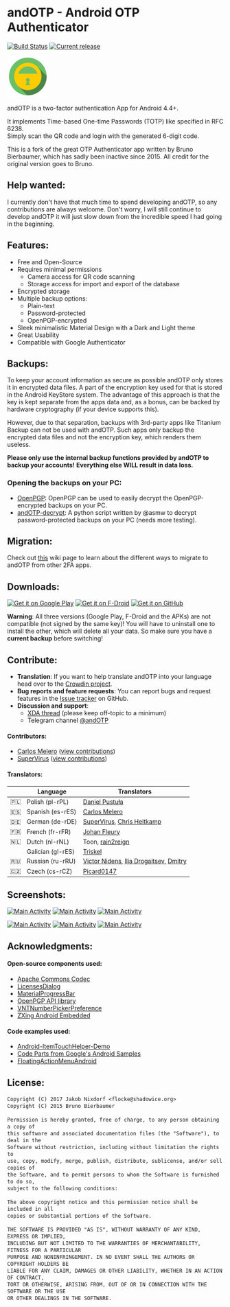 #  andOTP -  Android OTP Authenticator

[![Build Status](https://travis-ci.org/flocke/andOTP.svg?branch=master)](https://travis-ci.org/flocke/andOTP)
[![Current release](https://img.shields.io/github/release/flocke/andOTP/all.svg)](https://github.com/flocke/andOTP/releases/download/v0.2.7/andOTP_v0.2.7.apk)

![andOTP](./assets/logo.png)

andOTP is a two-factor authentication App for Android 4.4+.

It implements Time-based One-time Passwords (TOTP) like specified in RFC 6238.  
Simply scan the QR code and login with the generated 6-digit code. 

This is a fork of the great OTP Authenticator app written by Bruno Bierbaumer,
which has sadly been inactive since 2015. All credit for the original version
goes to Bruno.

## Help wanted:
I currently don't have that much time to spend developing andOTP, so any contributions are always welcome.
Don't worry, I will still continue to develop andOTP it will just slow down from the incredible speed I had going in the beginning.

## Features:

 * Free and Open-Source
 * Requires minimal permissions
   - Camera access for QR code scanning
   - Storage access for import and export of the database
 * Encrypted storage
 * Multiple backup options:
   - Plain-text
   - Password-protected
   - OpenPGP-encrypted
 * Sleek minimalistic Material Design with a Dark and Light theme
 * Great Usability
 * Compatible with Google Authenticator

## Backups:

To keep your account information as secure as possible andOTP only stores it in
encrypted data files. A part of the encryption key used for that is stored in the
Android KeyStore system. The advantage of this approach is that the key is kept
separate from the apps data and, as a bonus, can be backed by hardware cryptography
(if your device supports this).

However, due to that separation, backups with 3rd-party apps like Titanium Backup can not
be used with andOTP. Such apps only backup the encrypted data files and not the encryption
key, which renders them useless.

**Please only use the internal backup functions provided by andOTP to backup your accounts!**
**Everything else WILL result in data loss.**

### Opening the backups on your PC:

 * [OpenPGP](http://openpgp.org/): OpenPGP can be used to easily decrypt the OpenPGP-encrypted backups on your PC.
 * [andOTP-decrypt](https://github.com/asmw/andOTP-decrypt): A python script written by @asmw to decrypt password-protected backups on your PC (needs more testing).

## Migration:

Check out [this](https://github.com/flocke/andOTP/wiki/Migration) wiki page to learn about the different ways to migrate to andOTP from other 2FA apps.

## Downloads:

[<img height=80 alt="Get it on Google Play" src="https://play.google.com/intl/en_us/badges/images/generic/en-play-badge.png" />](https://play.google.com/store/apps/details?id=org.shadowice.flocke.andotp)
[<img height=80 alt="Get it on F-Droid" src="https://f-droid.org/badge/get-it-on.png" />](https://f-droid.org/packages/org.shadowice.flocke.andotp/)
[<img height=80 alt="Get it on GitHub" src="https://raw.githubusercontent.com/flocke/andOTP/master/assets/badges/get-it-on-github.png" />](https://github.com/flocke/andOTP/releases)

**Warning**: All three versions (Google Play, F-Droid and the APKs) are not compatible (not signed by the same key)!
You will have to uninstall one to install the other, which will delete all your data.
So make sure you have a **current backup** before switching!

## Contribute:

 * **Translation**: If you want to help translate andOTP into your language head over to the [Crowdin project](https://crowdin.com/project/andotp).
 * **Bug reports and feature requests**: You can report bugs and request features in the [Issue tracker](https://github.com/flocke/andOTP/issues) on GitHub.
 * **Discussion and support**: 
   - [XDA thread](https://forum.xda-developers.com/android/apps-games/app-andotp-android-otp-authenticator-t3636993) (please keep off-topic to a minimum)
   - Telegram channel [@andOTP](https://t.me/andOTP)

#### Contributors:

 * [Carlos Melero](https://github.com/carmebar) ([view contributions](https://github.com/flocke/andOTP/commits/master?author=carmebar))
 * [SuperVirus](https://github.com/SuperVirus) ([view contributions](https://github.com/flocke/andOTP/commits/master?author=SuperVirus))

#### Translators:

&nbsp; | Language          | Translators
------ | ----------------- | -----------
🇵🇱   | Polish (pl-rPL)   | [Daniel Pustuła](https://github.com/9Cube-dpustula)
:es:   | Spanish (es-rES)  | [Carlos Melero](https://crowdin.com/profile/carmebar)
:de:   | German (de-rDE)   | [SuperVirus](https://crowdin.com/profile/SuperVirus), [Chris Heitkamp](https://crowdin.com/profile/christophheitkamp)
:fr:   | French (fr-rFR)   | [Johan Fleury](https://github.com/johanfleury)
🇳🇱   | Dutch (nl-rNL)    | Toon, [rain2reign](https://crowdin.com/profile/rain2reign)
&nbsp; | Galician (gl-rES) | [Triskel](https://crowdin.com/profile/triskel)
:ru:   | Russian (ru-rRU)  | [Victor Nidens](https://crowdin.com/profile/vnidens), [Ilia Drogaitsev](https://crowdin.com/profile/waytoroot), [Dmitry](https://crowdin.com/profile/SaintDI)
🇨🇿   | Czech (cs-rCZ)    | [Picard0147](https://crowdin.com/profile/Picard0147)

## Screenshots:

[<img width=200 alt="Main Activity" src="https://raw.githubusercontent.com/flocke/andOTP/master/assets/screenshots/main_activity.png">](https://raw.githubusercontent.com/flocke/andOTP/master/assets/screenshots/main_activity.png)
[<img width=200 alt="Main Activity" src="https://raw.githubusercontent.com/flocke/andOTP/master/assets/screenshots/settings_activity.png">](https://raw.githubusercontent.com/flocke/andOTP/master/assets/screenshots/settings_activity.png)
[<img width=200 alt="Main Activity" src="https://raw.githubusercontent.com/flocke/andOTP/master/assets/screenshots/backup_activity.png">](https://raw.githubusercontent.com/flocke/andOTP/master/assets/screenshots/backup_activity.png)

[<img width=200 alt="Main Activity" src="https://raw.githubusercontent.com/flocke/andOTP/master/assets/screenshots/main_activity_dark.png">](https://raw.githubusercontent.com/flocke/andOTP/master/assets/screenshots/main_activity_dark.png)
[<img width=200 alt="Main Activity" src="https://raw.githubusercontent.com/flocke/andOTP/master/assets/screenshots/settings_activity_dark.png">](https://raw.githubusercontent.com/flocke/andOTP/master/assets/screenshots/settings_activity_dark.png)
[<img width=200 alt="Main Activity" src="https://raw.githubusercontent.com/flocke/andOTP/master/assets/screenshots/backup_activity_dark.png">](https://raw.githubusercontent.com/flocke/andOTP/master/assets/screenshots/backup_activity_dark.png)

## Acknowledgments:
#### Open-source components used:

 * [Apache Commons Codec](https://commons.apache.org/proper/commons-codec/)
 * [LicensesDialog](https://github.com/PSDev/LicensesDialog)
 * [MaterialProgressBar](https://github.com/DreaminginCodeZH/MaterialProgressBar)
 * [OpenPGP API library](https://github.com/open-keychain/openpgp-api)
 * [VNTNumberPickerPreference](https://github.com/vanniktech/VNTNumberPickerPreference)
 * [ZXing Android Embedded](https://github.com/journeyapps/zxing-android-embedded)

#### Code examples used:

 * [Android-ItemTouchHelper-Demo](https://github.com/iPaulPro/Android-ItemTouchHelper-Demo/tree/master/app/src/main/java/co/paulburke/android/itemtouchhelperdemo/helper)
 * [Code Parts from Google's Android Samples](https://android.googlesource.com/platform/development/+/master/samples/Vault/src/com/example/android/vault)
 * [FloatingActionMenuAndroid](https://github.com/pmahsky/FloatingActionMenuAndroid)

## License:
```
Copyright (C) 2017 Jakob Nixdorf <flocke@shadowice.org>
Copyright (C) 2015 Bruno Bierbaumer

Permission is hereby granted, free of charge, to any person obtaining a copy of
this software and associated documentation files (the "Software"), to deal in the
Software without restriction, including without limitation the rights to
use, copy, modify, merge, publish, distribute, sublicense, and/or sell copies of
the Software, and to permit persons to whom the Software is furnished to do so,
subject to the following conditions:

The above copyright notice and this permission notice shall be included in all
copies or substantial portions of the Software.

THE SOFTWARE IS PROVIDED "AS IS", WITHOUT WARRANTY OF ANY KIND, EXPRESS OR IMPLIED,
INCLUDING BUT NOT LIMITED TO THE WARRANTIES OF MERCHANTABILITY, FITNESS FOR A PARTICULAR
PURPOSE AND NONINFRINGEMENT. IN NO EVENT SHALL THE AUTHORS OR COPYRIGHT HOLDERS BE
LIABLE FOR ANY CLAIM, DAMAGES OR OTHER LIABILITY, WHETHER IN AN ACTION OF CONTRACT,
TORT OR OTHERWISE, ARISING FROM, OUT OF OR IN CONNECTION WITH THE SOFTWARE OR THE USE
OR OTHER DEALINGS IN THE SOFTWARE.
```
